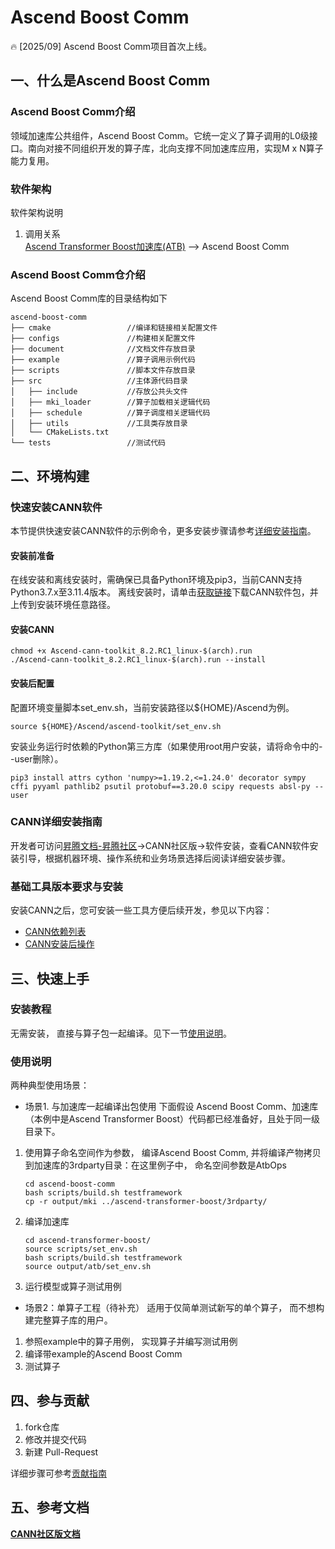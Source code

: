# Ascend Boost Comm

🔥 [2025/09] Ascend Boost Comm项目首次上线。
## 一、什么是Ascend Boost Comm
### Ascend Boost Comm介绍
领域加速库公共组件，Ascend Boost Comm。它统一定义了算子调用的L0级接口。南向对接不同组织开发的算子库，北向支撑不同加速库应用，实现M x N算子能力复用。 

### 软件架构
软件架构说明
1. 调用关系  
[Ascend Transformer Boost加速库(ATB)](https://gitcode.com/cann/ascend-transformer-boost) --> Ascend Boost Comm

### Ascend Boost Comm仓介绍

Ascend Boost Comm库的目录结构如下

```
ascend-boost-comm
├── cmake                 //编译和链接相关配置文件
├── configs               //构建相关配置文件
├── document              //文档文件存放目录
├── example               //算子调用示例代码
├── scripts               //脚本文件存放目录
├── src                   //主体源代码目录
│   ├── include           //存放公共头文件
│   ├── mki_loader        //算子加载相关逻辑代码
│   ├── schedule          //算子调度相关逻辑代码
│   ├── utils             //工具类存放目录
│   └── CMakeLists.txt
└── tests                 //测试代码
```

## 二、环境构建
### 快速安装CANN软件
本节提供快速安装CANN软件的示例命令，更多安装步骤请参考[详细安装指南](#cann详细安装指南)。

#### 安装前准备
在线安装和离线安装时，需确保已具备Python环境及pip3，当前CANN支持Python3.7.x至3.11.4版本。
离线安装时，请单击[获取链接](https://www.hiascend.com/developer/download/community/result?module=cann)下载CANN软件包，并上传到安装环境任意路径。
#### 安装CANN
```shell
chmod +x Ascend-cann-toolkit_8.2.RC1_linux-$(arch).run
./Ascend-cann-toolkit_8.2.RC1_linux-$(arch).run --install
```
#### 安装后配置
配置环境变量脚本set_env.sh，当前安装路径以${HOME}/Ascend为例。
```
source ${HOME}/Ascend/ascend-toolkit/set_env.sh
```  
安装业务运行时依赖的Python第三方库（如果使用root用户安装，请将命令中的--user删除）。
```
pip3 install attrs cython 'numpy>=1.19.2,<=1.24.0' decorator sympy cffi pyyaml pathlib2 psutil protobuf==3.20.0 scipy requests absl-py --user
```
### CANN详细安装指南 
开发者可访问[昇腾文档-昇腾社区](https://www.hiascend.com/document)->CANN社区版->软件安装，查看CANN软件安装引导，根据机器环境、操作系统和业务场景选择后阅读详细安装步骤。

### 基础工具版本要求与安装

安装CANN之后，您可安装一些工具方便后续开发，参见以下内容：

* [CANN依赖列表](https://www.hiascend.com/document/detail/zh/CANNCommunityEdition/83RC1alpha002/softwareinst/instg/instg_0045.html?Mode=PmIns&InstallType=local&OS=Debian&Software=cannToolKit)
* [CANN安装后操作](https://www.hiascend.com/document/detail/zh/CANNCommunityEdition/83RC1alpha002/softwareinst/instg/instg_0094.html?Mode=PmIns&InstallType=local&OS=Debian&Software=cannToolKit)

## 三、快速上手
### 安装教程
无需安装， 直接与算子包一起编译。见下一节[使用说明](#使用说明)。  

### 使用说明
两种典型使用场景：

- 场景1. 与加速库一起编译出包使用
下面假设 Ascend Boost Comm、加速库（本例中是Ascend Transformer Boost）代码都已经准备好，且处于同一级目录下。
1.  使用算子命名空间作为参数， 编译Ascend Boost Comm, 并将编译产物拷贝到加速库的3rdparty目录：在这里例子中， 命名空间参数是AtbOps

    ```shell
    cd ascend-boost-comm
    bash scripts/build.sh testframework
    cp -r output/mki ../ascend-transformer-boost/3rdparty/
    ```

2.  编译加速库

    ```shell
    cd ascend-transformer-boost/
    source scripts/set_env.sh
    bash scripts/build.sh testframework
    source output/atb/set_env.sh
    ```

3.  运行模型或算子测试用例

- 场景2：单算子工程（待补充）
适用于仅简单测试新写的单个算子， 而不想构建完整算子库的用户。
1. 参照example中的算子用例， 实现算子并编写测试用例
2. 编译带example的Ascend Boost Comm
3. 测试算子 

## 四、参与贡献
 
1.  fork仓库
2.  修改并提交代码
3.  新建 Pull-Request

详细步骤可参考[贡献指南](document/贡献指南.md)

## 五、参考文档
**[CANN社区版文档](https://www.hiascend.com/document/detail/zh/CANNCommunityEdition/83RC1alpha002/index/index.html)**  
